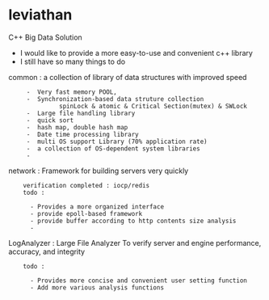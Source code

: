 # leviathan
C++ Big Data Solution

- I would like to provide a more easy-to-use and convenient c++ library
- I still have so many things to do 



common : a collection of library of data structures with improved speed

         -  Very fast memory POOL, 
         -  Synchronization-based data struture collection 
                  spinLock & atomic & Critical Section(mutex) & SWLock 
         -  Large file handling library
         -  quick sort
         -  hash map, double hash map
         -  Date time processing library
         -  multi OS support Library (70% application rate)
         -  a collection of OS-dependent system libraries
         -  


network : Framework for building servers very quickly

        verification completed : iocp/redis
        todo : 
        
          - Provides a more organized interface
          - provide epoll-based framework
          - provide buffer according to http contents size analysis
          - 

LogAnalyzer : Large File Analyzer To verify server and engine performance, accuracy, and integrity

        todo : 
        
          - Provides more concise and convenient user setting function
          - Add more various analysis functions
